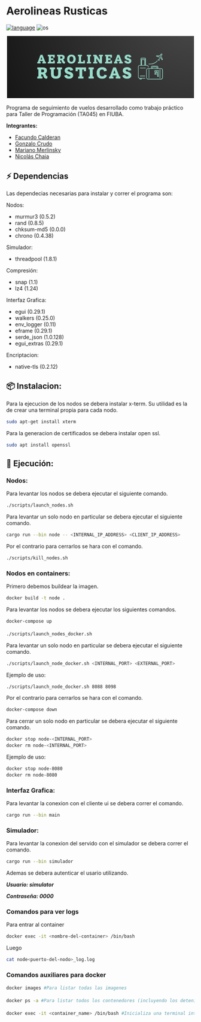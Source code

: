 # Aerolineas Rusticas
[![language](https://img.shields.io/badge/language-Rust-green.svg?style=flat-square)](https://www.rust-lang.org/es)
![os](https://img.shields.io/badge/OS-linux-blue.svg?style=flat-square)

<p align="center">
  <img src="logo.png" alt="Aerolines rusticas logo" width="500">
</p>

Programa de seguimiento de vuelos desarrollado como trabajo práctico para Taller de Programación (TA045) en FIUBA.

**Integrantes:**

- [Facundo Calderan](https://github.com/fcalderan19)
- [Gonzalo Crudo](https://github.com/gonzacrudo28)
- [Mariano Merlinsky](https://github.com/Mario-Merlinsky)
- [Nicolás Chaia](https://github.com/NicolasChaia)

## ⚡️ Dependencias
Las dependecias necesarias para instalar y correr el programa son:

Nodos:
- murmur3 (0.5.2)
- rand (0.8.5)
- chksum-md5 (0.0.0)
- chrono (0.4.38)

Simulador:
- threadpool (1.8.1)

Compresión:
- snap (1.1)
- lz4 (1.24)

Interfaz Grafica:
- egui (0.29.1)
- walkers (0.25.0)
- env_logger (0.11)
- eframe (0.29.1)
- serde_json (1.0.128)
- egui_extras (0.29.1)

Encriptacion:
- native-tls (0.2.12)

## 📦 Instalacion:
Para la ejecucion de los nodos se debera instalar x-term.
Su utilidad es la de crear una terminal propia para cada nodo.
```bash
sudo apt-get install xterm
```

Para la generacion de certificados se debera instalar open ssl.
```bash
sudo apt install openssl
```

## 🚀 Ejecución:
### Nodos:
Para levantar los nodos se debera ejecutar el siguiente comando.
```bash
./scripts/launch_nodes.sh
```
Para levantar un solo nodo en particular se debera ejecutar el siguiente comando.
```bash
cargo run --bin node -- <INTERNAL_IP_ADDRESS> <CLIENT_IP_ADDRESS>
```
Por el contrario para cerrarlos se hara con el comando.
```bash
./scripts/kill_nodes.sh
```

### Nodos en containers:
Primero debemos buildear la imagen.
```bash
docker build -t node .
```
Para levantar los nodos se debera ejecutar los siguientes comandos.
```bash
docker-compose up

./scripts/launch_nodes_docker.sh
```
Para levantar un solo nodo en particular se debera ejecutar el siguiente comando.
```bash
./scripts/launch_node_docker.sh <INTERNAL_PORT> <EXTERNAL_PORT>
```
Ejemplo de uso:
```bash
./scripts/launch_node_docker.sh 8088 8098
```
Por el contrario para cerrarlos se hara con el comando.
```bash
docker-compose down
```
Para cerrar un solo nodo en particular se debera ejecutar el siguiente comando.
```bash
docker stop node-<INTERNAL_PORT>
docker rm node-<INTERNAL_PORT>
```
Ejemplo de uso:
```bash
docker stop node-8080
docker rm node-8080
```


### Interfaz Grafica:
Para levantar la conexion con el cliente ui se debera correr el comando.
```bash
cargo run --bin main
```

### Simulador:
Para levantar la conexion del servido con el simulador se debera correr el comando.
```bash
cargo run --bin simulador
```

Ademas se debera autenticar el usario utilizando.

***Usuario: simulator***

***Contraseña: 0000***


### Comandos para ver logs
Para entrar al container
```bash
docker exec -it <nombre-del-container> /bin/bash 
```
Luego
```bash
cat node<puerto-del-nodo>_log.log
```

### Comandos auxiliares para docker

```bash
docker images #Para listar todas las imagenes

docker ps -a #Para listar todos los contenedores (incluyendo los detenidos)

docker exec -it <container_name> /bin/bash #Inicializa una terminal interactiva dentro del contenedor especificado
```
